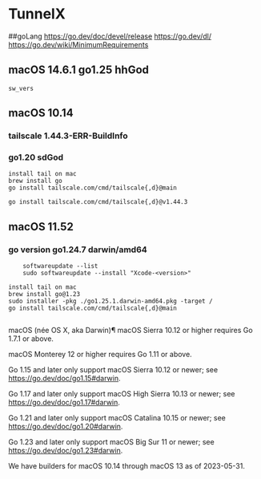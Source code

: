 # TunnelX


##goLang
https://go.dev/doc/devel/release
https://go.dev/dl/
https://go.dev/wiki/MinimumRequirements

## macOS 14.6.1 go1.25 hhGod
```shell
sw_vers

```

## macOS 10.14 
### tailscale 1.44.3-ERR-BuildInfo 
### go1.20 sdGod

```shell
install tail on mac
brew install go
go install tailscale.com/cmd/tailscale{,d}@main

go install tailscale.com/cmd/tailscale{,d}@v1.44.3

```
## macOS 11.52
### go version go1.24.7 darwin/amd64

```shell
    softwareupdate --list
    sudo softwareupdate --install "Xcode-<version>"

install tail on mac
brew install go@1.23
sudo installer -pkg ./go1.25.1.darwin-amd64.pkg -target /
go install tailscale.com/cmd/tailscale{,d}@main


```
macOS (née OS X, aka Darwin)¶
macOS Sierra 10.12 or higher requires Go 1.7.1 or above.

macOS Monterey 12 or higher requires Go 1.11 or above.

Go 1.15 and later only support macOS Sierra 10.12 or newer; see https://go.dev/doc/go1.15#darwin.

Go 1.17 and later only support macOS High Sierra 10.13 or newer; see https://go.dev/doc/go1.17#darwin.

Go 1.21 and later only support macOS Catalina 10.15 or newer; see https://go.dev/doc/go1.20#darwin.

Go 1.23 and later only support macOS Big Sur 11 or newer; see https://go.dev/doc/go1.23#darwin.

We have builders for macOS 10.14 through macOS 13 as of 2023-05-31.